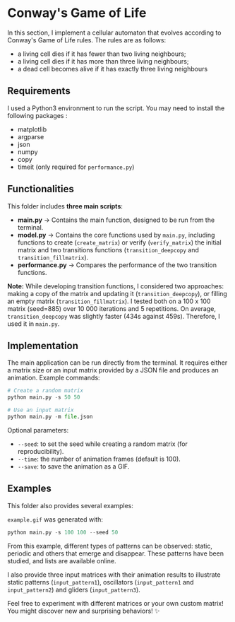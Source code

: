 # Conway's Game of Life

In this section, I implement a cellular automaton that evolves according to Conway's Game of Life rules. The rules are as follows:
- a living cell dies if it has fewer than two living neighbours;
- a living cell dies if it has more than three living neighbours;
- a dead cell becomes alive if it has exactly three living neighbours


## Requirements

I used a Python3 environment to run the script. You may need to install the following packages :
- matplotlib
- argparse
- json
- numpy
- copy
- timeit (only required for `performance.py`)


## Functionalities  

This folder includes **three main scripts**:  
- **main.py** →  Contains the main function, designed to be run from the terminal.
- **model.py** → Contains the core functions used by `main.py`, including functions to create (`create_matrix`) or verify (`verify_matrix`) the initial matrix and two transitions functions (`transition_deepcopy` and `transition_fillmatrix`).
- **performance.py** →  Compares the performance of the two transition functions.

**Note:** While developing transition functions, I considered two approaches: making a copy of the matrix and updating it (`transition_deepcopy`), or filling an empty matrix (`transition_fillmatrix`). I tested both on a 100 x 100 matrix (seed=885) over 10 000 iterations and 5 repetitions. On average, `transition_deepcopy` was slightly faster (434s against 459s). Therefore, I used it in `main.py`.


## Implementation

The main application can be run directly from the terminal. It requires either a matrix size or an input matrix provided by a JSON file and produces an animation. Example commands:

```python
# Create a random matrix
python main.py -s 50 50

# Use an input matrix
python main.py -m file.json
```

Optional parameters:
- `--seed`: to set the seed while creating a random matrix (for reproducibility).
- `--time`: the number of animation frames (default is 100).
- `--save`: to save the animation as a GIF.


## Examples

This folder also provides several examples:

`example.gif` was generated with:

```python
python main.py -s 100 100 --seed 50
```

From this example, different types of patterns can be observed: static, periodic and others that emerge and disappear. These patterns have been studied, and lists are available online. 

I also provide three input matrices with their animation results to illustrate static patterns (`input_pattern1`), oscillators (`input_pattern1` and `input_pattern2`) and gliders (`input_pattern3`).


Feel free to experiment with different matrices or your own custom matrix! You might discover new and surprising behaviors! :sparkles: